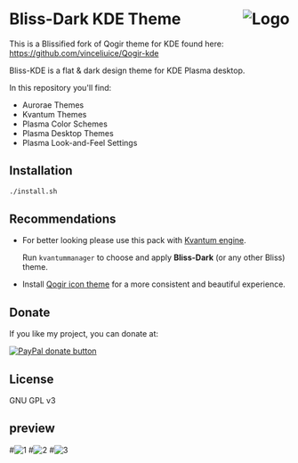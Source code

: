 <img src="https://github.com/vinceliuice/Qogir-kde/blob/master/images/logo.png" alt="Logo" align="right" /> Bliss-Dark KDE Theme
======
This is a Blissified fork of Qogir theme for KDE found here:
https://github.com/vinceliuice/Qogir-kde

Bliss-KDE is a flat & dark design theme for KDE Plasma desktop.

In this repository you'll find:

- Aurorae Themes
- Kvantum Themes
- Plasma Color Schemes
- Plasma Desktop Themes
- Plasma Look-and-Feel Settings

## Installation

```sh
./install.sh
```

## Recommendations

- For better looking please use this pack with [Kvantum engine](https://github.com/tsujan/Kvantum/tree/master/Kvantum).

  Run `kvantummanager` to choose and apply **Bliss-Dark** (or any other Bliss) theme.

- Install [Qogir icon theme](https://github.com/vinceliuice/Qogir-icon-theme) for a more consistent and beautiful experience.

## Donate

If you like my project, you can donate at:

<span class="paypal"><a href="https://paypal.me/EGElectronics?locale.x=en_US" title="Donate to this project using Paypal"><img src="https://www.paypalobjects.com/webstatic/mktg/Logo/pp-logo-100px.png" alt="PayPal donate button" /></a></span>

## License

GNU GPL v3

## preview

#![1](https://github.com/vinceliuice/Qogir-kde/blob/master/images/preview1.png?raw=true)
#![2](https://github.com/vinceliuice/Qogir-kde/blob/master/images/preview2.png?raw=true)
#![3](https://github.com/vinceliuice/Qogir-kde/blob/master/images/preview3.png?raw=true)

